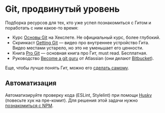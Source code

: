 # Git, продвинутый уровень
Подборка ресурсов для тех, кто уже успел познакомиться с Гитом и поработать с ним какое-то время:

* Курс [Основы Git](https://ru.hexlet.io/courses/git_base) на Хекслете. Не официальный курс, более глубокий.
* Скринкаст [Getting Git](https://vimeo.com/14629850) — видео про внутреннее устройство Гита. Видео местами устарело, но это не уменьшает его ценности.
* Книга [Pro Git](https://git-scm.com/book/ru/v2) — основная книга про Гит, must read. Бесплатная.
* Руководство [Become a git guru](https://www.atlassian.com/git/tutorials) от Atlassian (они делают [Bitbucket](http://bitbucket.org)).

Еще, чтобы лучше понять Гит, можно его [сделать самому](https://github.com/danistefanovic/build-your-own-x#build-your-own-git).

## Автоматизация
Автоматизируйте проверку кода (ESLint, Stylelint) при помощи [Husky](https://github.com/typicode/husky) (повесьте хук на пре-комит). Для решения этой задачи нужно [познакомиться с NPM](/learn/npm).
